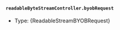 #### `readableByteStreamController.byobRequest`

<!-- YAML
added: v16.5.0
-->

* Type: {ReadableStreamBYOBRequest}
